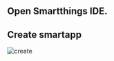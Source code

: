 ## Open Smartthings IDE.<br/>

## Create smartapp<br/>
![create](../../../imgs/install/smartapp/create.png) 
